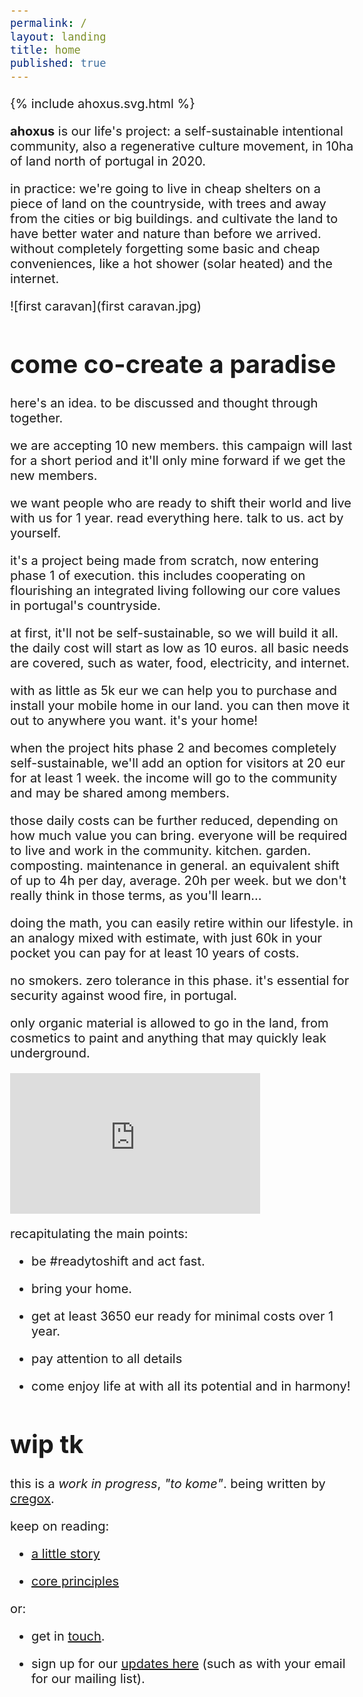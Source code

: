```yaml
---
permalink: /
layout: landing
title: home
published: true
---
```


{% include ahoxus.svg.html %}

**ahoxus** is our life's project: a self-sustainable intentional community, also a regenerative culture movement, in 10ha of land north of portugal in 2020.

in practice: we're going to live in cheap shelters on a piece of land on the countryside, with trees and away from the cities or big buildings. and cultivate the land to have better water and nature than before we arrived. without completely forgetting some basic and cheap conveniences, like a hot shower (solar heated) and the internet.

![first caravan](first caravan.jpg)

# come co-create a paradise

here's an idea. to be discussed and thought through together.

we are accepting 10 new members. this campaign will last for a short period and it'll only mine forward if we get the new members.

we want people who are ready to shift their world and live with us for 1 year. read everything here. talk to us. act by yourself.

it's a project being made from scratch, now entering phase 1 of execution. this includes cooperating on flourishing an integrated living following our core values in portugal's countryside.

at first, it'll not be self-sustainable, so we will build it all. the daily cost will start as low as 10 euros. all basic needs are covered, such as water, food, electricity, and internet.

with as little as 5k eur we can help you to purchase and install your mobile home in our land. you can then move it out to anywhere you want. it's your home!

when the project hits phase 2 and becomes completely self-sustainable, we'll add an option for visitors at 20 eur for at least 1 week. the income will go to the community and may be shared among members.

those daily costs can be further reduced, depending on how much value you can bring. everyone will be required to live and work in the community. kitchen. garden. composting. maintenance in general. an equivalent shift of up to 4h per day, average. 20h per week. but we don't really think in those terms, as you'll learn...

doing the math, you can easily retire within our lifestyle. in an analogy mixed with estimate, with just 60k in your pocket you can pay for at least 10 years of costs.

no smokers. zero tolerance in this phase. it's essential for security against wood fire, in portugal.

only organic material is allowed to go in the land, from cosmetics to paint and anything that may quickly leak underground.

<iframe width="400" height="225" src="https://www.youtube.com/embed/H3dYs97krpc" frameborder="0" allow="accelerometer; autoplay; encrypted-media; gyroscope; picture-in-picture" allowfullscreen></iframe>

recapitulating the main points:

- be #readytoshift and act fast.

- bring your home.

- get at least 3650 eur ready for minimal costs over 1 year.

- pay attention to all details

- come enjoy life at with all its potential and in harmony!

# wip tk

this is a *work in progress*, *"to kome"*. being written by [cregox](https://cregox.net/ahoxus).

keep on reading:

- [a little story](/story)

- [core principles](/core)

or:

- get in [touch](https://cregox.net/contact).

- sign up for our [updates here](/updates) (such as with your email for our mailing list).

<style>
body {max-width: 550px; margin: 0 auto; font-size: 15pt;}
</style>
